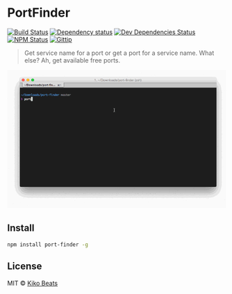 # PortFinder

[![Build Status](http://img.shields.io/travis/kikobeats/port-finder/master.svg?style=flat)](https://travis-ci.org/kikobeats/port-finder)
[![Dependency status](http://img.shields.io/david/kikobeats/port-finder.svg?style=flat)](https://david-dm.org/kikobeats/port-finder)
[![Dev Dependencies Status](http://img.shields.io/david/dev/kikobeats/port-finder.svg?style=flat)](https://david-dm.org/kikobeats/port-finder#info=devDependencies)
[![NPM Status](http://img.shields.io/npm/dm/port-finder.svg?style=flat)](https://www.npmjs.org/package/port-finder)
[![Gittip](http://img.shields.io/gittip/kikobeats.svg?style=flat)](https://www.gittip.com/kikobeats/)

> Get service name for a port or get a port for a service name. What else? Ah, get available free ports.

![](demo.gif)

## Install

```bash
npm install port-finder -g
```

## License

MIT © [Kiko Beats](http://www.kikobeats.com)


